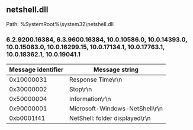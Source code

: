 ## netshell.dll

Path: %SystemRoot%\system32\netshell.dll

### 6.2.9200.16384, 6.3.9600.16384, 10.0.10586.0, 10.0.14393.0, 10.0.15063.0, 10.0.16299.15, 10.0.17134.1, 10.0.17763.1, 10.0.18362.1, 10.0.19041.1

Message identifier | Message string
--- | ---
0x10000031 | Response Time\r\n
0x30000002 | Stop\r\n
0x50000004 | Information\r\n
0x90000001 | Microsoft-Windows-NetShell\r\n
0xb0001f41 | NetShell: folder displayed\r\n
